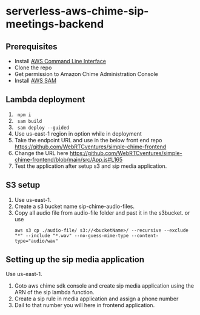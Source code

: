 # serverless-aws-chime-sip-meetings-backend


Prerequisites
--------------
- Install [AWS Command Line Interface](https://aws.amazon.com/cli/)
- Clone the repo
- Get permission to Amazon Chime Administration Console
- Install [AWS SAM](https://docs.aws.amazon.com/serverless-application-model/latest/developerguide/install-sam-cli.html)

Lambda deployment
------------------

1. ```  npm i   ```
2. ```  sam build   ```
3. ```  sam deploy --guided   ```
4. Use us-east-1 region in option while in deployment
5. Take the endpoint URL and use in the below front end repo https://github.com/WebRTCventures/simple-chime-frontend
6. Change the URL here https://github.com/WebRTCventures/simple-chime-frontend/blob/main/src/App.js#L165
7. Test the application after setup s3 and sip media application.

S3 setup
--------
1. Use us-east-1.
2. Create a s3 bucket name sip-chime-audio-files.
3. Copy all audio file from audio-file folder and past it in the s3bucket. or use
    ```
    aws s3 cp ./audio-file/ s3://<bucketName>/ --recursive --exclude "*" --include "*.wav" --no-guess-mime-type --content-type="audio/wav" 
    ```

Setting up the sip media application
------------------------------
Use us-east-1.
1. Goto aws chime sdk console and create sip media application using the ARN of the sip lambda function.
2. Create a sip rule in media application and assign a phone number
3. Dail to that number you will here in frontend application.


